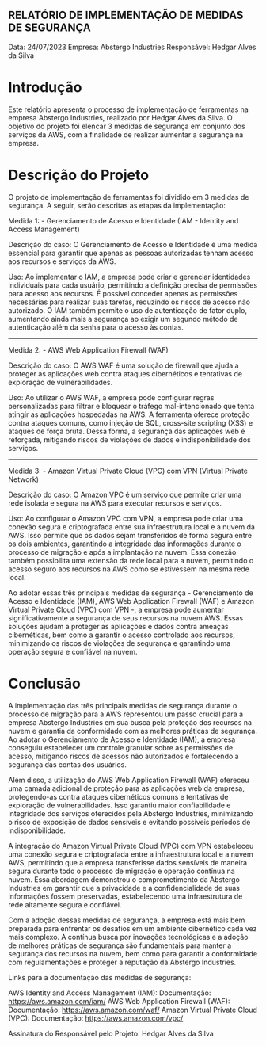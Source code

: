 ## RELATÓRIO DE IMPLEMENTAÇÃO DE MEDIDAS DE SEGURANÇA

Data: 24/07/2023
Empresa: Abstergo Industries
Responsável: Hedgar Alves da Silva

# Introdução

Este relatório apresenta o processo de implementação de ferramentas na empresa Abstergo Industries, realizado por Hedgar Alves da Silva. O objetivo do projeto foi elencar 3 medidas de segurança em conjunto dos serviços da AWS, com a finalidade de realizar aumentar a segurança na empresa.

# Descrição do Projeto

O projeto de implementação de ferramentas foi dividido em 3 medidas de segurança. A seguir, serão descritas as etapas da implementação:

Medida 1: - Gerenciamento de Acesso e Identidade (IAM - Identity and Access Management)

Descrição do caso: O Gerenciamento de Acesso e Identidade é uma medida essencial para garantir que apenas as pessoas autorizadas tenham acesso aos recursos e serviços da AWS.

Uso: Ao implementar o IAM, a empresa pode criar e gerenciar identidades individuais para cada usuário, permitindo a definição precisa de permissões para acesso aos recursos. É possível conceder apenas as permissões necessárias para realizar suas tarefas, reduzindo os riscos de acesso não autorizado. O IAM também permite o uso de autenticação de fator duplo, aumentando ainda mais a segurança ao exigir um segundo método de autenticação além da senha para o acesso às contas.

----

Medida 2: - AWS Web Application Firewall (WAF)

Descrição do caso: O AWS WAF é uma solução de firewall que ajuda a proteger as aplicações web contra ataques cibernéticos e tentativas de exploração de vulnerabilidades.

Uso: Ao utilizar o AWS WAF, a empresa pode configurar regras personalizadas para filtrar e bloquear o tráfego mal-intencionado que tenta atingir as aplicações hospedadas na AWS. A ferramenta oferece proteção contra ataques comuns, como injeção de SQL, cross-site scripting (XSS) e ataques de força bruta. Dessa forma, a segurança das aplicações web é reforçada, mitigando riscos de violações de dados e indisponibilidade dos serviços.

----

Medida 3: - Amazon Virtual Private Cloud (VPC) com VPN (Virtual Private Network)

Descrição do caso: O Amazon VPC é um serviço que permite criar uma rede isolada e segura na AWS para executar recursos e serviços.

Uso: Ao configurar o Amazon VPC com VPN, a empresa pode criar uma conexão segura e criptografada entre sua infraestrutura local e a nuvem da AWS. Isso permite que os dados sejam transferidos de forma segura entre os dois ambientes, garantindo a integridade das informações durante o processo de migração e após a implantação na nuvem. Essa conexão também possibilita uma extensão da rede local para a nuvem, permitindo o acesso seguro aos recursos na AWS como se estivessem na mesma rede local.

Ao adotar essas três principais medidas de segurança - Gerenciamento de Acesso e Identidade (IAM), AWS Web Application Firewall (WAF) e Amazon Virtual Private Cloud (VPC) com VPN -, a empresa pode aumentar significativamente a segurança de seus recursos na nuvem AWS. Essas soluções ajudam a proteger as aplicações e dados contra ameaças cibernéticas, bem como a garantir o acesso controlado aos recursos, minimizando os riscos de violações de segurança e garantindo uma operação segura e confiável na nuvem.

# Conclusão

A implementação das três principais medidas de segurança durante o processo de migração para a AWS representou um passo crucial para a empresa Abstergo Industries em sua busca pela proteção dos recursos na nuvem e garantia da conformidade com as melhores práticas de segurança. Ao adotar o Gerenciamento de Acesso e Identidade (IAM), a empresa conseguiu estabelecer um controle granular sobre as permissões de acesso, mitigando riscos de acessos não autorizados e fortalecendo a segurança das contas dos usuários.

Além disso, a utilização do AWS Web Application Firewall (WAF) ofereceu uma camada adicional de proteção para as aplicações web da empresa, protegendo-as contra ataques cibernéticos comuns e tentativas de exploração de vulnerabilidades. Isso garantiu maior confiabilidade e integridade dos serviços oferecidos pela Abstergo Industries, minimizando o risco de exposição de dados sensíveis e evitando possíveis períodos de indisponibilidade.

A integração do Amazon Virtual Private Cloud (VPC) com VPN estabeleceu uma conexão segura e criptografada entre a infraestrutura local e a nuvem AWS, permitindo que a empresa transferisse dados sensíveis de maneira segura durante todo o processo de migração e operação contínua na nuvem. Essa abordagem demonstrou o comprometimento da Abstergo Industries em garantir que a privacidade e a confidencialidade de suas informações fossem preservadas, estabelecendo uma infraestrutura de rede altamente segura e confiável.

Com a adoção dessas medidas de segurança, a empresa está mais bem preparada para enfrentar os desafios em um ambiente cibernético cada vez mais complexo. A contínua busca por inovações tecnológicas e a adoção de melhores práticas de segurança são fundamentais para manter a segurança dos recursos na nuvem, bem como para garantir a conformidade com regulamentações e proteger a reputação da Abstergo Industries.

Links para a documentação das medidas de segurança:

AWS Identity and Access Management (IAM):
Documentação: https://aws.amazon.com/iam/
AWS Web Application Firewall (WAF):
Documentação: https://aws.amazon.com/waf/
Amazon Virtual Private Cloud (VPC):
Documentação: https://aws.amazon.com/vpc/

Assinatura do Responsável pelo Projeto: Hedgar Alves da Silva
